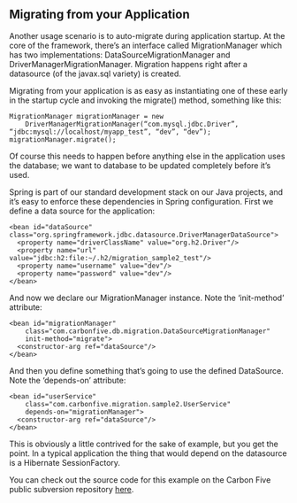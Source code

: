 ## Migrating from your Application ##

Another usage scenario is to auto-migrate during application startup. At the core of the framework, there’s an interface called MigrationManager which has two implementations: DataSourceMigrationManager and DriverManagerMigrationManager. Migration happens right after a datasource (of the javax.sql variety) is created.

Migrating from your application is as easy as instantiating one of these early in the startup cycle and invoking the migrate() method, something like this:

```
MigrationManager migrationManager = new
    DriverManagerMigrationManager(“com.mysql.jdbc.Driver”, “jdbc:mysql://localhost/myapp_test”, “dev”, “dev”);
migrationManager.migrate();
```

Of course this needs to happen before anything else in the application uses the database; we want to database to be updated completely before it’s used.

Spring is part of our standard development stack on our Java projects, and it’s easy to enforce these dependencies in Spring configuration. First we define a data source for the application:

```
<bean id="dataSource" class="org.springframework.jdbc.datasource.DriverManagerDataSource">
  <property name="driverClassName" value="org.h2.Driver"/>
  <property name="url" value="jdbc:h2:file:~/.h2/migration_sample2_test"/>
  <property name="username" value="dev"/>
  <property name="password" value="dev"/>
</bean>
```

And now we declare our MigrationManager instance. Note the ‘init-method’ attribute:

```
<bean id="migrationManager"
    class="com.carbonfive.db.migration.DataSourceMigrationManager"
    init-method="migrate">
  <constructor-arg ref="dataSource"/>
</bean>
```

And then you define something that’s going to use the defined DataSource. Note the ‘depends-on’ attribute:

```
<bean id="userService"
    class="com.carbonfive.migration.sample2.UserService"
    depends-on="migrationManager">
  <constructor-arg ref="dataSource"/>
</bean>
```

This is obviously a little contrived for the sake of example, but you get the point. In a typical application the thing that would depend on the datasource is a Hibernate SessionFactory.

You can check out the source code for this example on the Carbon Five public subversion repository [here](http://svn.carbonfive.com/public/christian/migration-sample2/trunk).